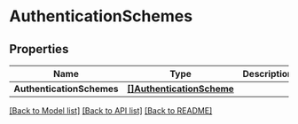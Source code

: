 # AuthenticationSchemes

## Properties
Name | Type | Description | Notes
------------ | ------------- | ------------- | -------------
**AuthenticationSchemes** | [**[]AuthenticationScheme**](AuthenticationScheme.md) |  | [optional] 

[[Back to Model list]](../README.md#documentation-for-models) [[Back to API list]](../README.md#documentation-for-api-endpoints) [[Back to README]](../README.md)



